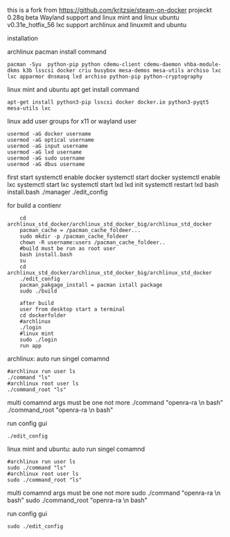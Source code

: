 this is a fork from https://github.com/kritzsie/steam-on-docker projeckt
	0.28q beta Wayland support and linux mint and linux ubuntu
	v0.31e_hotfix_56 lxc support archlinux and linuxmit and ubuntu

installation

archlinux pacman install command

	pacman -Syu  python-pip python cdemu-client cdemu-daemon vhba-module-dkms k3b lsscsi docker criu busybox mesa-demos mesa-utils archiso lxc  lxc apparmor dnsmasq lxd archiso python-pip python-cryptography
		
linux mint and ubuntu apt get install command

	apt-get install python3-pip lsscsi docker docker.io python3-pyqt5 mesa-utils lxc

linux add user groups for x11 or wayland user

	usermod -aG docker username
	usermod -aG optical username
	usermod -aG input username
	usermod -aG lxd username
	usermod -aG sudo username
	usermod -aG dbus username

first start
	systemctl enable docker
	systemctl start docker
	systemctl enable lxc
	systemctl start lxc
	systemctl start lxd
	lxd init
	systemctl restart lxd
	bash install.bash
	./manager
	./edit_config
	
for build a contienr

		cd archlinux_std_docker/archlinux_std_docker_big/archlinux_std_docker
		pacman_cache = /pacman_cache_foldeer...
		sudo mkdir -p /pacman_cache_foldeer
		chown -R username:users /pacman_cache_foldeer..
		#build must be run as root user
		bash install.bash
		su
		cd archlinux_std_docker/archlinux_std_docker_big/archlinux_std_docker
		./edit_config
		pacman_pakgage_install = pacman istall package
		sudo ./build		

		after build
		user from desktop start a terminal
		cd dockerfolder
		#archlinux
		./login
		#linux mint
		sudo ./login
		run app

archlinux:
auto run
singel comamnd

	#archlinux run user ls
	./command "ls"
	#archlinux root user ls
	./command_root "ls"
	
multi comamnd
args must be one not more
	./command "openra-ra \n bash"
	./command_root "openra-ra \n bash"

run config gui

	./edit_config

linux mint and ubuntu:
auto run
singel comamnd

	#archlinux run user ls
	sudo ./command "ls"
	#archlinux root user ls
	sudo ./command_root "ls"
	
multi comamnd
args must be one not more
	sudo ./command "openra-ra \n bash"
	sudo ./command_root "openra-ra \n bash"

run config gui

	sudo ./edit_config
